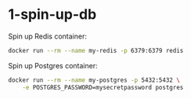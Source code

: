 # 1-spin-up-db

Spin up Redis container:
```bash
docker run --rm --name my-redis -p 6379:6379 redis

```
Spin up Postgres container:
```bash
docker run --rm --name my-postgres -p 5432:5432 \
    -e POSTGRES_PASSWORD=mysecretpassword postgres
```
